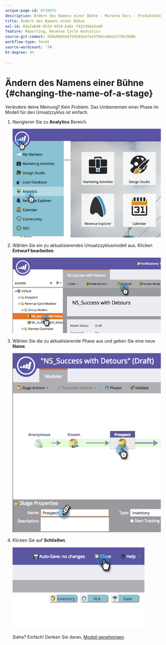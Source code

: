 ```yaml
---
unique-page-id: 4718675
description: Ändern des Namens einer Bühne - Marketo Docs - Produktdokumentation
title: Ändern des Namens einer Bühne
exl-id: 03e2a648-8524-4d10-ba6c-f422d9da5a40
feature: Reporting, Revenue Cycle Analytics
source-git-commit: d20a9bb584f69282eefae3704ce4be2179b29d0b
workflow-type: tm+mt
source-wordcount: '74'
ht-degree: 4%

---
```


# Ändern des Namens einer Bühne {#changing-the-name-of-a-stage}

Verändere deine Meinung? Kein Problem. Das Umbenennen einer Phase im Modell für den Umsatzzyklus ist einfach.

1. Navigieren Sie zu **Analytics** Bereich.

   ![](assets/image2015-4-27-23-3a18-3a34.png)

1. Wählen Sie ein zu aktualisierendes Umsatzzyklusmodell aus. Klicken **Entwurf bearbeiten**.

   ![](assets/image2015-4-27-17-3a36-3a33.png)

1. Wählen Sie die zu aktualisierende Phase aus und geben Sie eine neue **Name**.

   ![](assets/image2015-4-27-17-3a40-3a46.png)

1. Klicken Sie auf **Schließen**.

   ![](assets/image2015-4-27-17-3a41-3a51.png)

   Siehe? Einfach! Denken Sie daran, [Modell genehmigen](/help/marketo/product-docs/reporting/revenue-cycle-analytics/revenue-cycle-models/approve-unapprove-a-revenue-model.md).
